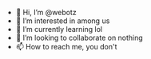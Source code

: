 - 👋 Hi, I’m @webotz
- 👀 I’m interested in among us
- 🌱 I’m currently learning lol
- 💞️ I’m looking to collaborate on nothing
- 📫 How to reach me, you don't

<!---
webotz/webotz is a ✨ special ✨ repository because its `README.md` (this file) appears on your GitHub profile.
You can click the Preview link to take a look at your changes.
--->
